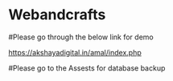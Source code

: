 # Webandcrafts


#Please go through the below link for demo

https://akshayadigital.in/amal/index.php


#Please go to the Assests for database backup
